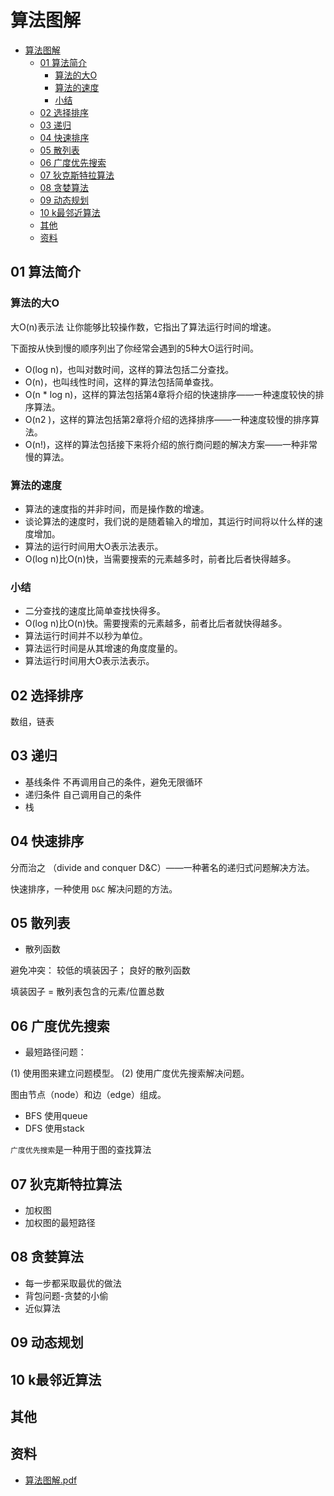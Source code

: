 # 算法图解

- [算法图解](#算法图解)
  - [01 算法简介](#01-算法简介)
    - [算法的大O](#算法的大o)
    - [算法的速度](#算法的速度)
    - [小结](#小结)
  - [02 选择排序](#02-选择排序)
  - [03 递归](#03-递归)
  - [04 快速排序](#04-快速排序)
  - [05 散列表](#05-散列表)
  - [06 广度优先搜索](#06-广度优先搜索)
  - [07 狄克斯特拉算法](#07-狄克斯特拉算法)
  - [08 贪婪算法](#08-贪婪算法)
  - [09 动态规划](#09-动态规划)
  - [10 k最邻近算法](#10-k最邻近算法)
  - [其他](#其他)
  - [资料](#资料)

## 01 算法简介

### 算法的大O

大O(n)表示法 让你能够比较操作数，它指出了算法运行时间的增速。

下面按从快到慢的顺序列出了你经常会遇到的5种大O运行时间。

- O(log n)，也叫对数时间，这样的算法包括二分查找。
- O(n)，也叫线性时间，这样的算法包括简单查找。
- O(n * log n)，这样的算法包括第4章将介绍的快速排序——一种速度较快的排序算法。
- O(n2 )，这样的算法包括第2章将介绍的选择排序——一种速度较慢的排序算法。
- O(n!)，这样的算法包括接下来将介绍的旅行商问题的解决方案——一种非常慢的算法。

### 算法的速度

- 算法的速度指的并非时间，而是操作数的增速。
- 谈论算法的速度时，我们说的是随着输入的增加，其运行时间将以什么样的速度增加。
- 算法的运行时间用大O表示法表示。
- O(log n)比O(n)快，当需要搜索的元素越多时，前者比后者快得越多。

### 小结

- 二分查找的速度比简单查找快得多。
- O(log n)比O(n)快。需要搜索的元素越多，前者比后者就快得越多。
- 算法运行时间并不以秒为单位。
- 算法运行时间是从其增速的角度度量的。
- 算法运行时间用大O表示法表示。

## 02 选择排序

数组，链表

## 03 递归

- 基线条件 不再调用自己的条件，避免无限循环
- 递归条件 自己调用自己的条件
- 栈

## 04 快速排序

分而治之 （divide and conquer D&C）——一种著名的递归式问题解决方法。

快速排序，一种使用 `D&C` 解决问题的方法。

## 05 散列表

- 散列函数

避免冲突： 较低的填装因子； 良好的散列函数

填装因子 = 散列表包含的元素/位置总数

## 06 广度优先搜索

- 最短路径问题：

(1) 使用图来建立问题模型。 (2) 使用广度优先搜索解决问题。

图由节点（node）和边（edge）组成。

- BFS 使用queue
- DFS 使用stack

`广度优先搜索`是一种用于图的查找算法

## 07 狄克斯特拉算法

- 加权图
- 加权图的最短路径

## 08 贪婪算法

- 每一步都采取最优的做法
- 背包问题-贪婪的小偷
- 近似算法

## 09 动态规划

## 10 k最邻近算法

## 其他

## 资料

- [算法图解.pdf](https://github.com/web1992/books/blob/master/%E7%AE%97%E6%B3%95%E5%9B%BE%E8%A7%A3.pdf)
